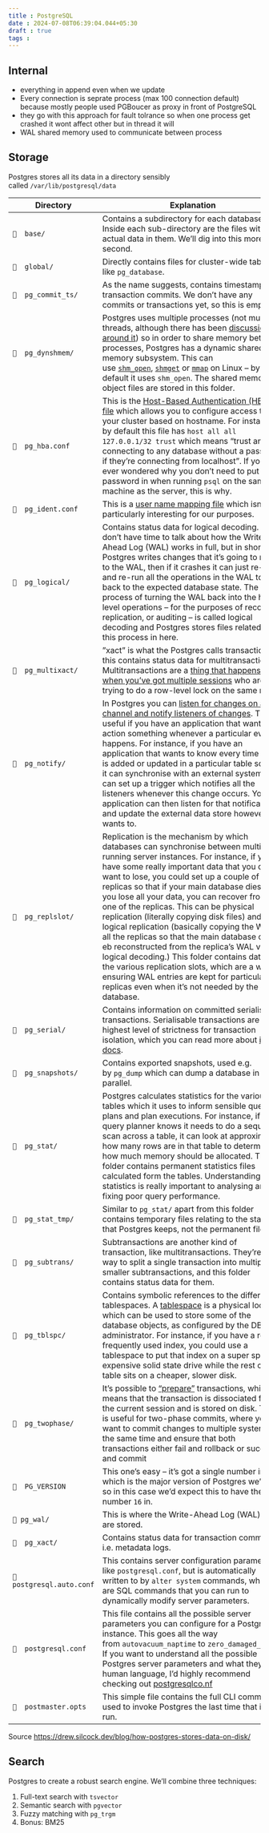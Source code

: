 ```yaml
---
title : PostgreSQL
date : 2024-07-08T06:39:04.044+05:30
draft : true
tags : 
---
```



## Internal
- everything in append even when we update
- Every connection is seprate process (max 100 connection default) because mostly people used PGBoucer as proxy in front of PostgreSQL
- they go with this approach for fault tolrance so when one process get crashed it wont affect other but in thread it will 
- WAL shared memory used to communicate between process


## Storage

Postgres stores all its data in a directory sensibly called `/var/lib/postgresql/data`


|Directory|Explanation|
|---|---|
|`  base/`|Contains a subdirectory for each database. Inside each sub-directory are the files with the actual data in them. We’ll dig into this more in a second.|
|`  global/`|Directly contains files for cluster-wide tables like `pg_database`.|
|`  pg_commit_ts/`|As the name suggests, contains timestamps for transaction commits. We don’t have any commits or transactions yet, so this is empty.|
|`  pg_dynshmem/`|Postgres uses multiple processes (not multiple threads, although there has been [discussion around it](https://www.postgresql.org/message-id/31cc6df9-53fe-3cd9-af5b-ac0d801163f4%40iki.fi)) so in order to share memory between processes, Postgres has a dynamic shared memory subsystem. This can use [`shm_open`](https://man7.org/linux/man-pages/man3/shm_open.3.html), [`shmget`](https://man7.org/linux/man-pages/man2/shmget.2.html) or [`mmap`](https://man7.org/linux/man-pages/man2/mmap.2.html) on Linux – by default it uses `shm_open`. The shared memory object files are stored in this folder.|
|`  pg_hba.conf`|This is the [Host-Based Authentication (HBA) file](https://www.postgresql.org/docs/current/auth-pg-hba-conf.html) which allows you to configure access to your cluster based on hostname. For instance, by default this file has `host all all 127.0.0.1/32 trust` which means “trust anyone connecting to any database without a password if they’re connecting from localhost”. If you’ve ever wondered why you don’t need to put your password in when running `psql` on the same machine as the server, this is why.|
|`  pg_ident.conf`|This is a [user name mapping file](https://www.postgresql.org/docs/current/auth-username-maps.html) which isn’t particularly interesting for our purposes.|
|`  pg_logical/`|Contains status data for logical decoding. We don’t have time to talk about how the Write-Ahead Log (WAL) works in full, but in short, Postgres writes changes that it’s going to make to the WAL, then if it crashes it can just re-read and re-run all the operations in the WAL to get back to the expected database state. The process of turning the WAL back into the high-level operations – for the purposes of recovery, replication, or auditing – is called logical decoding and Postgres stores files related to this process in here.|
|`  pg_multixact/`|”xact” is what the Postgres calls transactions so this contains status data for multitransactions. Multitransactions are a [thing that happens when you’ve got multiple sessions](https://www.highgo.ca/2020/06/12/transactions-in-postgresql-and-their-mechanism/) who are all trying to do a row-level lock on the same rows.|
|`  pg_notify/`|In Postgres you can [listen for changes on a channel and notify listeners of changes](https://tapoueh.org/blog/2018/07/postgresql-listen-notify/). This is useful if you have an application that wants to action something whenever a particular event happens. For instance, if you have an application that wants to know every time a row is added or updated in a particular table so that it can synchronise with an external system. You can set up a trigger which notifies all the listeners whenever this change occurs. Your application can then listen for that notification and update the external data store however it wants to.|
|`  pg_replslot/`|Replication is the mechanism by which databases can synchronise between multiple running server instances. For instance, if you have some really important data that you don’t want to lose, you could set up a couple of replicas so that if your main database dies and you lose all your data, you can recover from one of the replicas. This can be physical replication (literally copying disk files) and logical replication (basically copying the WAL to all the replicas so that the main database can eb reconstructed from the replica’s WAL via logical decoding.) This folder contains data for the various replication slots, which are a way of ensuring WAL entries are kept for particular replicas even when it’s not needed by the main database.|
|`  pg_serial/`|Contains information on committed serialisable transactions. Serialisable transactions are the highest level of strictness for transaction isolation, which you can read more about [in the docs](https://www.postgresql.org/docs/current/transaction-iso.html).|
|`  pg_snapshots/`|Contains exported snapshots, used e.g. by `pg_dump` which can dump a database in parallel.|
|`  pg_stat/`|Postgres calculates statistics for the various tables which it uses to inform sensible query plans and plan executions. For instance, if the query planner knows it needs to do a sequential scan across a table, it can look at approximately how many rows are in that table to determine how much memory should be allocated. This folder contains permanent statistics files calculated form the tables. Understanding statistics is really important to analysing and fixing poor query performance.|
|`  pg_stat_tmp/`|Similar to `pg_stat/` apart from this folder contains temporary files relating to the statistics that Postgres keeps, not the permanent files.|
|`  pg_subtrans/`|Subtransactions are another kind of transaction, like multitransactions. They’re a way to split a single transaction into multiple smaller subtransactions, and this folder contains status data for them.|
|`  pg_tblspc/`|Contains symbolic references to the different tablespaces. A [tablespace](https://www.postgresql.org/docs/current/manage-ag-tablespaces.html) is a physical location which can be used to store some of the database objects, as configured by the DB administrator. For instance, if you have a really frequently used index, you could use a tablespace to put that index on a super speedy expensive solid state drive while the rest of the table sits on a cheaper, slower disk.|
|`  pg_twophase/`|It’s possible to [“prepare”](https://www.postgresql.org/docs/current/sql-prepare-transaction.html) transactions, which means that the transaction is dissociated from the current session and is stored on disk. This is useful for two-phase commits, where you want to commit changes to multiple systems at the same time and ensure that both transactions either fail and rollback or succeed and commit|
|`  PG_VERSION`|This one’s easy – it’s got a single number in which is the major version of Postgres we’re in, so in this case we’d expect this to have the number `16` in.|
|` pg_wal/`|This is where the Write-Ahead Log (WAL) files are stored.|
|`  pg_xact/`|Contains status data for transaction commits, i.e. metadata logs.|
|`  postgresql.auto.conf`|This contains server configuration parameters, like `postgresql.conf`, but is automatically written to by `alter system` commands, which are SQL commands that you can run to dynamically modify server parameters.|
|`  postgresql.conf`|This file contains all the possible server parameters you can configure for a Postgres instance. This goes all the way from `autovacuum_naptime` to `zero_damaged_pages`. If you want to understand all the possible Postgres server parameters and what they do in human language, I’d highly recommend checking out [postgresqlco.nf](https://postgresqlco.nf/)|
|`  postmaster.opts`|This simple file contains the full CLI command used to invoke Postgres the last time that it was run.|

Source https://drew.silcock.dev/blog/how-postgres-stores-data-on-disk/



## Search

Postgres to create a robust search engine. We’ll combine three techniques:

1. Full-text search with `tsvector`
2. Semantic search with `pgvector`
3. Fuzzy matching with `pg_trgm`
4. Bonus: BM25